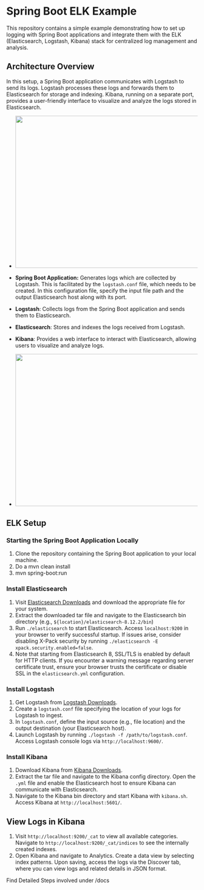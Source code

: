 # Spring Boot ELK Example

This repository contains a simple example demonstrating how to set up logging with Spring Boot applications and integrate them with the ELK (Elasticsearch, Logstash, Kibana) stack for centralized log management and analysis.

## Architecture Overview

In this setup, a Spring Boot application communicates with Logstash to send its logs. Logstash processes these logs and forwards them to Elasticsearch for storage and indexing. Kibana, running on a separate port, provides a user-friendly interface to visualize and analyze the logs stored in Elasticsearch.

-  <img src="https://github.com/srikanth-josyula/springboot-elk-stack-example/blob/main/docs/ELK1.png" width="750" height="400">

- **Spring Boot Application:** Generates logs which are collected by Logstash. This is facilitated by the `logstash.conf` file, which needs to be created. In this configuration file, specify the input file path and the output Elasticsearch host along with its port.
- **Logstash**: Collects logs from the Spring Boot application and sends them to Elasticsearch.
- **Elasticsearch**: Stores and indexes the logs received from Logstash.
- **Kibana**: Provides a web interface to interact with Elasticsearch, allowing users to visualize and analyze logs.

-  <img src="https://github.com/srikanth-josyula/springboot-elk-stack-example/blob/main/docs/ELK3.png" width="750" height="400">

## ELK Setup
### Starting the Spring Boot Application Locally
1. Clone the repository containing the Spring Boot application to your local machine.
2. Do a mvn clean install
3. mvn spring-boot:run

### Install Elasticsearch
1. Visit [Elasticsearch Downloads](https://www.elastic.co/downloads/elasticsearch) and download the appropriate file for your system.
2. Extract the downloaded tar file and navigate to the Elasticsearch bin directory (e.g., `${location}/elasticsearch-8.12.2/bin`)
3. Run `./elasticsearch` to start Elasticsearch. Access `localhost:9200` in your browser to verify successful startup. If issues arise, consider disabling X-Pack security by running `./elasticsearch -E xpack.security.enabled=false`.
4. Note that starting from Elasticsearch 8, SSL/TLS is enabled by default for HTTP clients. If you encounter a warning message regarding server certificate trust, ensure your browser trusts the certificate or disable SSL in the `elasticsearch.yml` configuration.

### Install Logstash
1. Get Logstash from [Logstash Downloads](https://www.elastic.co/downloads/logstash).
2. Create a `logstash.conf` file specifying the location of your logs for Logstash to ingest.
3. In `logstash.conf`, define the input source (e.g., file location) and the output destination (your Elasticsearch host).
4. Launch Logstash by running `./logstash -f /path/to/logstash.conf`. Access Logstash console logs via `http://localhost:9600/`.

### Install Kibana
1. Download Kibana from [Kibana Downloads](https://www.elastic.co/downloads/kibana).
2. Extract the tar file and navigate to the Kibana config directory. Open the `.yml` file and enable the Elasticsearch host to ensure Kibana can communicate with Elasticsearch.
3. Navigate to the Kibana bin directory and start Kibana with `kibana.sh`. Access Kibana at `http://localhost:5601/`.

## View Logs in Kibana
1. Visit `http://localhost:9200/_cat` to view all available categories. Navigate to `http://localhost:9200/_cat/indices` to see the internally created indexes.
2. Open Kibana and navigate to Analytics. Create a data view by selecting index patterns. Upon saving, access the logs via the Discover tab, where you can view logs and related details in JSON format.

Find Detailed Steps involved under /docs

